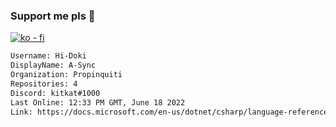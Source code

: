 ### Support me pls 🙏

[![ko - fi](https://ko-fi.com/img/githubbutton_sm.svg)](https://ko-fi.com/O5O4D6DP7)

  ```txt
  Username: Hi-Doki
  DisplayName: A-Sync
  Organization: Propinquiti
  Repositories: 4
  Discord: kitkat#1000
  Last Online: 12:33 PM GMT, June 18 2022
  Link: https://docs.microsoft.com/en-us/dotnet/csharp/language-reference/keywords/async
  ```       